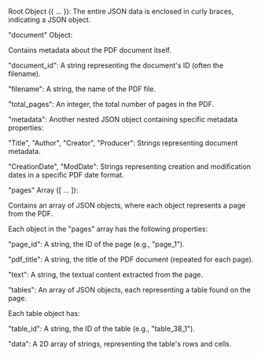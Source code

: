 Root Object ({ ... }): The entire JSON data is enclosed in curly braces, indicating a JSON object.

"document" Object:

Contains metadata about the PDF document itself.

"document_id": A string representing the document's ID (often the filename).

"filename": A string, the name of the PDF file.

"total_pages": An integer, the total number of pages in the PDF.

"metadata": Another nested JSON object containing specific metadata properties:

"Title", "Author", "Creator", "Producer": Strings representing document metadata.

"CreationDate", "ModDate": Strings representing creation and modification dates in a specific PDF date format.

"pages" Array ([ ... ]):

Contains an array of JSON objects, where each object represents a page from the PDF.

Each object in the "pages" array has the following properties:

"page_id": A string, the ID of the page (e.g., "page_1").

"pdf_title": A string, the title of the PDF document (repeated for each page).

"text": A string, the textual content extracted from the page.

"tables": An array of JSON objects, each representing a table found on the page.

Each table object has:

"table_id": A string, the ID of the table (e.g., "table_38_1").

"data": A 2D array of strings, representing the table's rows and cells.